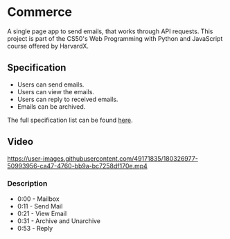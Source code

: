 # Commerce

A single page app to send emails, that works through API requests. This project is part of the CS50's Web Programming with Python and JavaScript course offered by HarvardX.

## Specification

- Users can send emails.
- Users can view the emails.
- Users can reply to received emails.
- Emails can be archived.

The full specification list can be found [here](https://cs50.harvard.edu/web/2020/projects/3/mail/).

## Video

https://user-images.githubusercontent.com/49171835/180326977-50993956-ca47-4760-bb9a-bc7258df170e.mp4

### Description

- 0:00 - Mailbox
- 0:11 - Send Mail
- 0:21 - View Email
- 0:31 - Archive and Unarchive
- 0:53 - Reply
